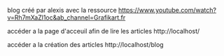 blog créé par alexis
avec la ressource https://www.youtube.com/watch?v=Rh7mXaZl1oc&ab_channel=Grafikart.fr

accéder a la page d'acceuil afin de lire les articles http://localhost/

accéder a la création des articles http://localhost/blog
